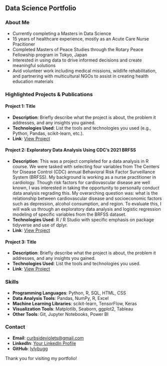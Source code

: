 ## Data Science Portfolio 

### About Me
- Currently completing a Masters in Data Science
- 15 years of healthcare experience, mostly as an Acute Care Nurse Pracitioner
- Completed Masters of Peace Studies through the Rotary Peace Fellowship program in Tokyo, Japan
- Interested in using data to drive informed decisions and create meaningful solutions
- Avid volunteer work including medical missions, wildlife rehabilitation, and partnering with multicultural NGOs to assist in creating health education materials

### Highlighted Projects & Publications

#### Project 1: Title
- **Description**: Briefly describe what the project is about, the problem it addresses, and any insights you gained.
- **Technologies Used**: List the tools and technologies you used (e.g., Python, Pandas, scikit-learn, etc.).
- **Link**: [View Project](link-to-your-project)

#### Project 2: Exploratory Data Analysis Using CDC’s 2021 BRFSS
- **Description**: This was a project completed for a data analysis in R course. We were tasked with selecting four variables from The Centers for Disease Control (CDC)  annual Behavioral Risk Factor Surveillance System (BRFSS). My background is working as a nurse practitioner in cardiology. Though risk factors for cardiovascular disease are well known, I was interested in taking the opportunity to personally conduct data analysis regrading this. My overarching question was: what is the relationship between cardiovascular disease and socioeconomic factors such as depression, alcohol consumption, and region. To evaluate this, I will walk us through an exploratory data analysis and logistic regression modeling of specific variables from the BRFSS dataset.
- **Technologies Used**: R / R Studio with specific emphasis on package tidyverse and use of dplyr. 
- **Link**: [View Project](https://lylybugg.github.io/CDC_BRFSS_project/)

#### Project 3: Title
- **Description**: Briefly describe what the project is about, the problem it addresses, and any insights you gained.
- **Technologies Used**: List the tools and technologies you used.
- **Link**: [View Project](link-to-your-project)

### Skills

- **Programming Languages**: Python, R, SQL, HTML, CSS
- **Data Analysis Tools**: Pandas, NumPy, R, Excel
- **Machine Learning Libraries**: scikit-learn, TensorFlow, Keras
- **Visualization Tools**: Matplotlib, Seaborn, ggplot2, Tableau
- **Other Tools**: Git, Jupyter Notebooks, Power BI

### Contact
- **Email**: [curbsideviolets@gmail.com](mailto:curbsideviolets@gmail.com)
- **LinkedIn**: [Your LinkedIn Profile](link-to-your-linkedin)
- **GitHub**: [lylybugg](https://github.com/lylybugg)

Thank you for visiting my portfolio!

<!--
**lylybugg/lylybugg** is a ✨ _special_ ✨ repository because its `README.md` (this file) appears on your GitHub profile.

Here are some ideas to get you started:

- 🔭 I’m currently working on ...
- 🌱 I’m currently learning ...
- 👯 I’m looking to collaborate on ...
- 🤔 I’m looking for help with ...
- 💬 Ask me about ...
- 📫 How to reach me: ...
- 😄 Pronouns: ...
- ⚡ Fun fact: ...
-->
